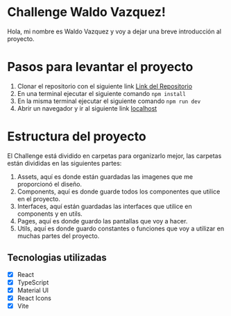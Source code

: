 # Challenge Waldo Vazquez!

Hola, mi nombre es Waldo Vazquez y voy a dejar una breve introducción al proyecto.

# Pasos para levantar el proyecto

 1. Clonar el repositorio con el siguiente link [Link del Repositorio](https://github.com/waldovazquez/challenge-nubimetrics.git)
 2. En una terminal ejecutar el siguiente comando `npm install`
 3. En la misma terminal ejecutar el siguiente comando `npm run dev`
 4. Abrir un navegador y ir al siguiente link [localhost](http://localhost:5173/)


# Estructura del proyecto

El Challenge está dividido en carpetas para organizarlo mejor, las carpetas están divididas en las siguientes partes:

 1. Assets, aquí es donde están guardadas las imagenes que me proporcionó el diseño.
 2. Components, aquí es donde guarde todos los componentes que utilice en el proyecto.
 3. Interfaces, aquí están guardadas las interfaces que utilice en components y en utils.
 4. Pages, aquí es donde guardo las pantallas que voy a hacer.
 5. Utils, aquí es donde guardo constantes o funciones que voy a utilizar en muchas partes del proyecto.

## Tecnologias utilizadas

 - [x] React
 - [x] TypeScript
 - [x] Material UI
 - [x] React Icons
 - [x] Vite
